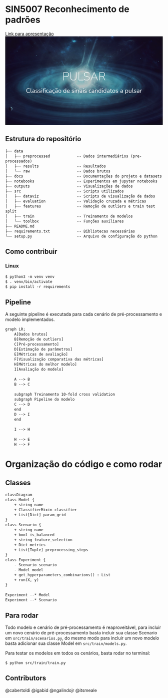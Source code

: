 # SIN5007 Reconhecimento de padrões

[Link para apresentação](https://docs.google.com/presentation/d/1y-lzXKcS2_UlgfjSSH7n2GR3K5IyFCK4GlZ10-nf4y4/edit#slide=id.p)
![Link para apresentação](assets/presentation/presentation.png)


## Estrutura do repositório
```
├── data
│   ├── preprocessed            -- Dados intermediários (pre-processados)
│   ├── results                 -- Resultados
│   └── raw                     -- Dados brutos
├── docs                        -- Documentações do projeto e datasets
├── notebooks                   -- Experimentos em jupyter notebooks
├── outputs                     -- Visualizações de dados
├── src                         -- Scripts utilizados
│   ├── dataviz                 -- Scripts de visualização de dados
│   ├── evaluation              -- Validação cruzada e métricas
│   ├── features                -- Remoção de outliers e train test split
│   ├── train                   -- Treinamento de modelos
│   └── toolbox                 -- Funções auxiliares
├── README.md
├── requirements.txt            -- Bibliotecas necessárias
└── setup.py                    -- Arquivo de configuração do python
```

## Como contribuir

### Linux
```
$ python3 -m venv venv
$ . venv/bin/activate
$ pip install -r requirements
```

## Pipeline
A seguinte pipeline é executada para cada cenário de pré-processamento e modelo implementados.
```mermaid
graph LR;
    A[Dados brutos]
    B[Remoção de outliers]
    C[Pré-processamento]
    D[Estimação de parâmetros]
    E[Métricas de avaliação]
    F[Visualização comparativa das métricas]
    H[Métricas do melhor modelo]
    I[Avaliação do modelo]

    A --> B
    B --> C

    subgraph Treinamento 10-fold cross validation
    subgraph Pipeline do modelo
    C --> D
    end
    D --> I
    end

    I --> H

    H --> E
    H --> F
```

# Organização do código e como rodar

## Classes
```mermaid
classDiagram
class Model {
    + string name
    + ClassifierMixin classifier
    + List[Dict] param_grid
}
class Scenario {
    + string name
    + bool is_balanced
    + string feature_selection
    + Dict metrics
    + List[Tuple] preprocessing_steps
}
class Experiment {
    - Scenario scenario
    - Model model
    + get_hyperparameters_combinarions() : List
    + run(X, y)
}

Experiment --* Model
Experiment --* Scenario
```

## Para rodar
Todo modelo e cenário de pré-processamento é reaproveitável, para incluir um novo cenário de pré-processamento basta incluir sua classe Scenario em `src/train/scenarios.py`, do mesmo modo para incluir um novo modelo basta adicionar sua classe Model em `src/train/models.py`.

Para testar os modelos em todos os cenários, basta rodar no terminal:
```shell
$ python src/train/train.py
```


## Contributors

@cabertoldi @igabid @ngalindojr @itsmeale